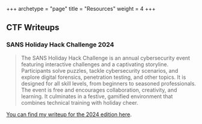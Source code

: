 +++
archetype = "page"
title = "Resources"
weight = 4
+++

## CTF Writeups

### SANS Holiday Hack Challenge 2024

> The SANS Holiday Hack Challenge is an annual cybersecurity event featuring interactive challenges and a captivating storyline. Participants solve puzzles, tackle cybersecurity scenarios, and explore digital forensics, penetration testing, and other topics. It is designed for all skill levels, from beginners to seasoned professionals. The event is free and encourages collaboration, creativity, and learning. It culminates in a festive, gamified environment that combines technical training with holiday cheer.

[You can find my writeup for the 2024 edition here](https://hhc2024.predefender.com/).
